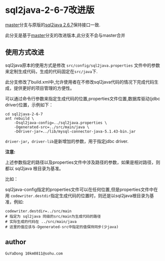 # sql2java-2-6-7改进版

[master](//tree/master)分支与原版的[sql2java 2.6.7][1]保持接口一致.

此分支是基于[master](/tree/master)分支的改进版本,此分支不会与master合并 

## 使用方式改进

sql2java原本的使用方式是修改 `src/config/sql2java.properties` 文件中的参数来定制生成代码，生成的代码固定在`src/java`下.

此分支修改了build.xml中,允许使用者在不修改sql2java代码的情况下完成代码生成，提供更好的项目管理的方便性。

可以通过命令行参数来指定生成代码的位置,properties文件位置,数据库驱动(jdbc driver)位置，示例如下：
    
	cd sql2java-2-6-7
	ant rebuild \
		-Dsql2java-config=../sql2java.properties \
		-Dgenerated-src=../src/main/java \
		-Ddriver-jar=../lib/mysql-connector-java-5.1.43-bin.jar
`driver-jar`，`driver-lib`是新增加的参数，用于指定jdbc driver.

**注意:**

上述参数指定的路径以及properties文件中涉及路径的参数，如果是相对路径，则都以 sql2java 根目录为基准。

比如：

sql2java-config指定的properties文件可以在任何位置,但是properties文件中在用 `codewriter.destdir`指定生成代码的位置时，则还是以sql2java根目录为基准，例如:

	codewriter.destdir=../src/main
	# 指定为 sql2java 同级的src/main为生成代码的路径
	# 实际生成的代码在 ../src/main/java
	# 这里的值应该与-Dgenerated-src中指定的值保持同步(少java)

## author
	GuYaDong 10km0811@sohu.com



[1]:https://nchc.dl.sourceforge.net/project/sql2java/sql2java-distribution/sql2java%202.6.7/sql2java-2-6-7.zip
